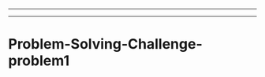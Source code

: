 ---------------------
-----------------------------------------------------------------------------------
# Problem-Solving-Challenge-problem1
